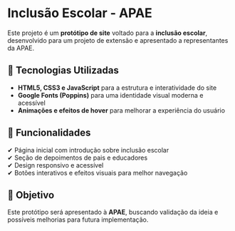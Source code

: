 # Inclusão Escolar - APAE  
Este projeto é um **protótipo de site** voltado para a **inclusão escolar**, desenvolvido para um projeto de extensão e apresentado a representantes da APAE.

## 🚀 Tecnologias Utilizadas  
- **HTML5, CSS3 e JavaScript** para a estrutura e interatividade do site  
- **Google Fonts (Poppins)** para uma identidade visual moderna e acessível  
- **Animações e efeitos de hover** para melhorar a experiência do usuário  

## 📌 Funcionalidades  
✔ Página inicial com introdução sobre inclusão escolar  
✔ Seção de depoimentos de pais e educadores  
✔ Design responsivo e acessível  
✔ Botões interativos e efeitos visuais para melhor navegação  

## 🎯 Objetivo  
Este protótipo será apresentado à **APAE**, buscando validação da ideia e possíveis melhorias para futura implementação.  
